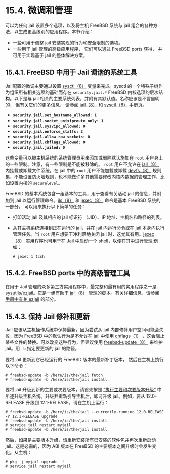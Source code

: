 # 15.4. 微调和管理

可以为任何 jail 设置多个选项，以及将主机 FreeBSD 系统与 jail 组合的各种方法，以生成更高级别的应用程序。本节介绍：

- 一些可用于调整 jail 安装实现的行为和安全限制的选项。
- 一些用于 jail 管理的高级应用程序， 它们可以通过 FreeBSD ports 获得， 并可用于实现基于 jail 的整体解决方案。

## 15.4.1. FreeBSD 中用于 Jail 调谐的系统工具

Jail配置的微调主要通过设置 [sysctl（8）](https://www.freebsd.org/cgi/man.cgi?query=sysctl&sektion=8&format=html) 变量来完成。sysctl 的一个特殊子树作为组织所有相关选项的基础而存在 `security.jail.*` FreeBSD 内核选项的层次结构。以下是与 jail 相关的主要系统列表，并附有其默认值。名称应该是不言自明的， 但有关它们的更多信息， 请参阅 [jail（8）](https://www.freebsd.org/cgi/man.cgi?query=jail&sektion=8&format=html) 和 [sysctl（8）](https://www.freebsd.org/cgi/man.cgi?query=sysctl&sektion=8&format=html) 手册页。

- **`security.jail.set_hostname_allowed: 1`**
- **`security.jail.socket_unixiproute_only: 1`**
- **`security.jail.sysvipc_allowed: 0`**
- **`security.jail.enforce_statfs: 2`**
- **`security.jail.allow_raw_sockets: 0`**
- **`security.jail.chflags_allowed: 0`**
- **`security.jail.jailed: 0`**

这些变量可以被主机系统的系统管理员用来添加或删除默认施加在 `root` 用户身上的一些限制。注意，有一些限制是不能被移除的。 `root` 用户不允许在 [jail（8）](https://www.freebsd.org/cgi/man.cgi?query=jail&sektion=8&format=html) 内挂载或卸载文件系统。在 jail 中的 `root` 用户不能加载或卸载 [devfs（8）](https://www.freebsd.org/cgi/man.cgi?query=devfs&sektion=8&format=html) 规则集，不能设置防火墙规则，也不能做许多其他需要修改内核内数据的管理工作，比如设置内核的 `securelevel`。

FreeBSD 的基本系统包含一组基本的工具，用于查看有关活动 jail 的信息，并附加到 jail 以运行管理命令。[jls（8）](https://www.freebsd.org/cgi/man.cgi?query=jls&sektion=8&format=html) 和 [jexec（8）](https://www.freebsd.org/cgi/man.cgi?query=jexec&sektion=8&format=html) 命令是基本 FreeBSD 系统的一部分， 可以用来执行以下简单的任务：

- 打印活动 jail 及其相应的 jail 标识符 （JID）、IP 地址、主机名和路径的列表。

- 从其主机系统连接到正在运行的 jail，并在 jail 内运行命令或在 jail 本身内执行管理任务。当 `root` 用户想要干净利落地关闭 jail 时，这尤其有用。[jexec（8）](https://www.freebsd.org/cgi/man.cgi?query=jexec&sektion=8&format=html) 实用程序也可用于在 Jail 中启动一个 shell，以便在其中进行管理;例如：

  ```
  # jexec 1 tcsh
  ```

## 15.4.2. FreeBSD ports 中的高级管理工具

在用于 Jail 管理的众多第三方实用程序中，最完整和最有用的实用程序之一是 [sysutils/ezjail](https://cgit.freebsd.org/ports/tree/sysutils/ezjail/pkg-descr)。它是一组有助于 [jail（8）](https://www.freebsd.org/cgi/man.cgi?query=jail&sektion=8&format=html) 管理的脚本。有关详细信息，请参阅 [手册中有关 ezjail](https://docs.freebsd.org/en/books/handbook/Jail/#Jail-ezjail) 的部分。

## 15.4.3. 保持 Jail 修补和更新

Jail 应该从主机操作系统中保持最新，因为尝试从 jail 内部修补用户空间可能会失败，因为 FreeBSD 中的默认行为是不允许在 jail 中使用 [chflags（1）](https://www.freebsd.org/cgi/man.cgi?query=chflags&sektion=1&format=html) ，这会阻止某些文件的替换。可以改变这种行为，但建议使用 [freebsd-update（8）](https://www.freebsd.org/cgi/man.cgi?query=freebsd-update&sektion=8&format=html) 来维护 jail。用 `-b` 指定要更新的 jail 的路径。

要将 jail 更新到它已经运行的 FreeBSD 版本的最新补丁版本， 然后在主机上执行以下命令：

```
# freebsd-update -b /here/is/the/jail fetch
# freebsd-update -b /here/is/the/jail install
```

要将 jail 升级到新的主要或次要版本，请首先按照 [“执行主要和次要版本升级”](https://docs.freebsd.org/en/books/handbook/cutting-edge/index.html#freebsdupdate-upgrade) 中所述升级主机系统。升级并重新引导主机后，即可升级 jail。例如，要从 12.0-RELEASE 升级到 12.1-RELEASE，请在主机上运行：

```
# freebsd-update -b /here/is/the/jail --currently-running 12.0-RELEASE -r 12.1-RELEASE upgrade
# freebsd-update -b /here/is/the/jail install
# service jail restart myjail
# freebsd-update -b /here/is/the/jail install
```

然后，如果是主要版本升级，请重新安装所有已安装的软件包并再次重新启动 jail。这是必需的，因为 ABI 版本在 FreeBSD 的主要版本之间升级时会发生变化。从主机：

```
# pkg -j myjail upgrade -f
# service jail restart myjail
```
